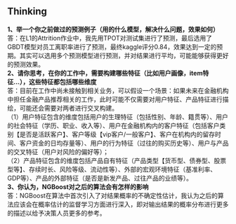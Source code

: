 ## Thinking  
**1、举一个你之前做过的预测例子（用的什么模型，解决什么问题，效果如何）**  
答：在L1的Attrition作业中，我先用TPOT对测试集进行了预测，最后选用了GBDT模型对员工离职率进行了预测，最终kaggle评分0.84，效果达到一定的预期。其实可以选用多个预测模型进行预测，并对结果进行平均，可能能够获得更好的预测效果。  
**2、请你思考，在你的工作中，需要构建哪些特征（比如用户画像，item特征...），这些特征都包括哪些维度**  
答：目前在工作中尚未接触到相关业务，可以假设一个场景：如果未来在金融机构中担任金融产品推荐相关的工作，此时可能不仅需要对用户特征、产品特征进行描绘，可能还会需要对两者进行交叉构建。  
（1）用户特征包含的维度包括用户的生理特征（包括性别、年龄、籍贯等）、用户的社会特征（学历、职业、收入等）、用户在金融机构内的客户特征（包括客户类别【是否是活跃客户】、客户等级【vip客户/一般客户】、客户在机构内的留存时间、客户资金的日均存量等）、用户的行为特征（过往的购买历史等）、用户与产品的交叉特征（用户对风险的偏好等）；  
（2）产品特征包含的维度包括产品自有特征（产品类型【货币型、债券型、股票型等】、存续时长、风险等级、流动性等）、外部的宏观环境特征（基准利率、GDP等）、产品的外部特征（是否是新发产品、过往产品的业绩等）。  
**3、你认为，NGBoost对之后的算法会有怎样的影响**  
答：NGBoost在算法中首次引入了对结果概率的不确定性估计，我认为之后的算法应该会在概率估计的监督学习方面进行深入，即对输出结果的概率分布进行更多的描述以给予决策人员更多的参考。  
